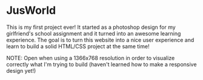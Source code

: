 # JusWorld
This is my first project ever! It started as a photoshop design for my girlfriend's school assignment and it turned into an awesome learning experience.
The goal is to turn this website into a nice user experience and learn to build a solid HTML/CSS project at the same time!

NOTE: Open when using a 1366x768 resolution in order to visualize correctly what I'm trying to build (haven't learned how to make a responsive design yet!)
